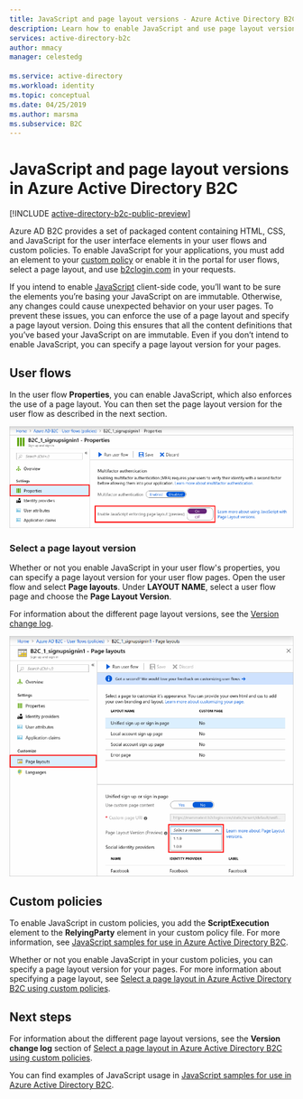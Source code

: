 ```yaml
---
title: JavaScript and page layout versions - Azure Active Directory B2C | Microsoft Docs
description: Learn how to enable JavaScript and use page layout versions in Azure Active Directory B2C.
services: active-directory-b2c
author: mmacy
manager: celestedg

ms.service: active-directory
ms.workload: identity
ms.topic: conceptual
ms.date: 04/25/2019
ms.author: marsma
ms.subservice: B2C
---
```


# JavaScript and page layout versions in Azure Active Directory B2C

[!INCLUDE [active-directory-b2c-public-preview](../../includes/active-directory-b2c-public-preview.md)]

Azure AD B2C provides a set of packaged content containing HTML, CSS, and JavaScript for the user interface elements in your user flows and custom policies. To enable JavaScript for your applications, you must add an element to your [custom policy](active-directory-b2c-overview-custom.md) or enable it in the portal for user flows, select a page layout, and use [b2clogin.com](b2clogin.md) in your requests.

If you intend to enable [JavaScript](javascript-samples.md) client-side code, you’ll want to be sure the elements you’re basing your JavaScript on are immutable. Otherwise, any changes could cause unexpected behavior on your user pages. To prevent these issues, you can enforce the use of a page layout and specify a page layout version. Doing this ensures that all the content definitions that you’ve based your JavaScript on are immutable. Even if you don’t intend to enable JavaScript, you can specify a page layout version for your pages.

## User flows

In the user flow **Properties**, you can enable JavaScript, which also enforces the use of a page layout. You can then set the page layout version for the user flow as described in the next section.

![User flow properties page with Enable JavaScript setting highlighted](media/user-flow-javascript-overview/javascript-settings.png)

### Select a page layout version

Whether or not you enable JavaScript in your user flow's properties, you can specify a page layout version for your user flow pages. Open the user flow and select **Page layouts**. Under **LAYOUT NAME**, select a user flow page and choose the **Page Layout Version**.

For information about the different page layout versions, see the [Version change log](page-layout.md#version-change-log).

![Page layout settings in portal showing page layout version dropdown](media/user-flow-javascript-overview/page-layout-version.png)

## Custom policies

To enable JavaScript in custom policies, you add the **ScriptExecution** element to the **RelyingParty** element in your custom policy file. For more information, see [JavaScript samples for use in Azure Active Directory B2C](javascript-samples.md).

Whether or not you enable JavaScript in your custom policies, you can specify a page layout version for your pages. For more information about specifying a page layout, see [Select a page layout in Azure Active Directory B2C using custom policies](page-layout.md).

## Next steps

For information about the different page layout versions, see the **Version change log** section of [Select a page layout in Azure Active Directory B2C using custom policies](page-layout.md#version-change-log).

You can find examples of JavaScript usage in [JavaScript samples for use in Azure Active Directory B2C](javascript-samples.md).
